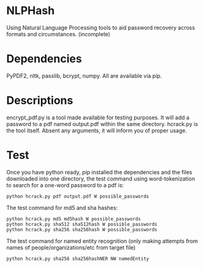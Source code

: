 # NLPHash
Using Natural Language Processing tools to aid password recovery across formats and circumstances. (incomplete)

# Dependencies

PyPDF2, nltk, passlib, bcrypt, numpy. All are available via pip.

# Descriptions

encrypt_pdf.py is a tool made available for testing purposes. It will add a password to a pdf named output.pdf within the same directory.
hcrack.py is the tool itself. Absent any arguments, it will inform you of proper usage.

# Test
  Once you have python ready, pip installed the dependencies and the files downloaded into one directory, the test command using word-tokenization to search for a one-word password to a pdf is:
  
	python hcrack.py pdf output.pdf W possible_passwords

  The test command for md5 and sha hashes:

	python hcrack.py md5 md5hash W possible_passwords
	python hcrack.py sha512 sha512hash W possible_passwords
	python hcrack.py sha256 sha256hash W possible_passwords

  The test command for named entity recognition (only making attempts from names of people/organizations/etc from target file)

	python hcrack.py sha256 sha256hashNER NW namedEntity
